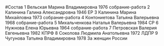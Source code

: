 #Состав
1 Вельская Марина Владимировна 1976 собрание-работа
2 Калинина Галина Александровна 1946 ЕР
3 Калинина Марина Михайловна 1973 собрание-работа
4 Контониетова Татьяна Валерьевна 1968 собрание-работа
5 Михальченкова Наталья Валерьевна 1984 СР
6 Нужнова Елена Юрьевна 1964 собрание-работа
7 Петровская Валерия Евгеньевна 1982 КПРФ
8 Соколова Людмила Анатольевна 1972 ЛДПР
9 Чугунова Татьяна Владимировна 1978 За женщин России
